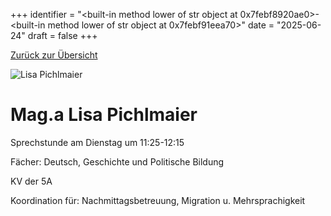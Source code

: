 
+++
identifier = "<built-in method lower of str object at 0x7febf8920ae0>-<built-in method lower of str object at 0x7febf91eea70>"
date = "2025-06-24"
draft = false
+++

 [Zurück zur Übersicht](/schule/lehrpersonal/)

<div class="row">
<div class="column">
<img src="/images/personal/Pichlmaier.jpg" alt="Lisa Pichlmaier"> 
</div>
<div class="column">

# Mag.a Lisa Pichlmaier 

Sprechstunde am Dienstag um 11:25-12:15

Fächer: Deutsch,  Geschichte und Politische Bildung

KV der 5A









Koordination für: Nachmittagsbetreuung, Migration u. Mehrsprachigkeit

</div>
</div> 

